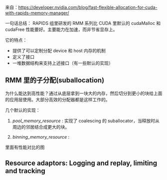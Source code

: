 来自：https://developer.nvidia.com/blog/fast-flexible-allocation-for-cuda-with-rapids-memory-manager/

一句话总结： RAPIDS 组里研发的 RMM 系列比 CUDA 里默认的 cudaMalloc 和 cudaFree 性能要好。主要能力在加速，而非节省显存上。

它的特点：
* 提供了可以定制分配 device 和 host 内存的机制
* 定义了接口
* 一堆数据结构来支持上述接口（有一些默认的实现）

## RMM 里的子分配(suballocation)
为什么能达到高性能？通过从底层拿到一块大的内存，然后切分到更小的块给上面的应用层使用。大部分高效的分配器都是这样工作的。

几个默认的实现：
1. *pool_memory_resource* : 实现了 coalescing 的 suballocator，当释放时从周边的邻居结合成更大的块。

2. *binning_memory_resource* : 

里面有性能对比的图

## Resource adaptors: Logging and replay, limiting and tracking

